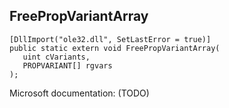 ## FreePropVariantArray

```
[DllImport("ole32.dll", SetLastError = true)]
public static extern void FreePropVariantArray(
   uint cVariants,
   PROPVARIANT[] rgvars
);
```

Microsoft documentation: (TODO)
